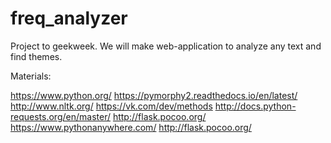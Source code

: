# freq_analyzer
Project to geekweek. We will make web-application to analyze any text and find themes.

Materials:

https://www.python.org/
https://pymorphy2.readthedocs.io/en/latest/
http://www.nltk.org/
https://vk.com/dev/methods
http://docs.python-requests.org/en/master/
http://flask.pocoo.org/
https://www.pythonanywhere.com/
http://flask.pocoo.org/
